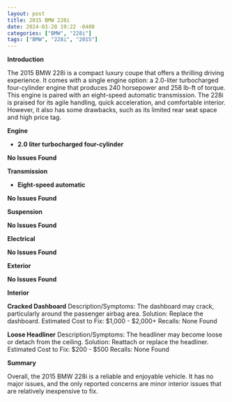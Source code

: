 ```yaml
---
layout: post
title: 2015 BMW 228i
date: 2024-03-28 19:22 -0400
categories: ["BMW", "228i"]
tags: ["BMW", "228i", "2015"]
---
```

**Introduction**

The 2015 BMW 228i is a compact luxury coupe that offers a thrilling driving experience. It comes with a single engine option: a 2.0-liter turbocharged four-cylinder engine that produces 240 horsepower and 258 lb-ft of torque. This engine is paired with an eight-speed automatic transmission. The 228i is praised for its agile handling, quick acceleration, and comfortable interior. However, it also has some drawbacks, such as its limited rear seat space and high price tag.

**Engine**

* **2.0 liter turbocharged four-cylinder**

**No Issues Found**

**Transmission**

* **Eight-speed automatic**

**No Issues Found**

**Suspension**

**No Issues Found**

**Electrical**

**No Issues Found**

**Exterior**

**No Issues Found**

**Interior**

**Cracked Dashboard**
Description/Symptoms: The dashboard may crack, particularly around the passenger airbag area.
Solution: Replace the dashboard.
Estimated Cost to Fix: $1,000 - $2,000+
Recalls: None Found

**Loose Headliner**
Description/Symptoms: The headliner may become loose or detach from the ceiling.
Solution: Reattach or replace the headliner.
Estimated Cost to Fix: $200 - $500
Recalls: None Found

**Summary**

Overall, the 2015 BMW 228i is a reliable and enjoyable vehicle. It has no major issues, and the only reported concerns are minor interior issues that are relatively inexpensive to fix.
